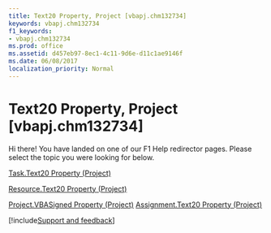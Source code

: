 ```yaml
---
title: Text20 Property, Project [vbapj.chm132734]
keywords: vbapj.chm132734
f1_keywords:
- vbapj.chm132734
ms.prod: office
ms.assetid: d457eb97-8ec1-4c11-9d6e-d11c1ae9146f
ms.date: 06/08/2017
localization_priority: Normal
---
```



# Text20 Property, Project [vbapj.chm132734]

Hi there! You have landed on one of our F1 Help redirector pages. Please select the topic you were looking for below.

[Task.Text20 Property (Project)](https://msdn.microsoft.com/library/d8d135de-4722-40d1-61ef-26bb5ac76738%28Office.15%29.aspx)

[Resource.Text20 Property (Project)](https://msdn.microsoft.com/library/a89aa61e-1fa0-ee35-213f-37d62d7f2187%28Office.15%29.aspx)

[Project.VBASigned Property (Project)](https://msdn.microsoft.com/library/469f9f58-4386-7a0b-5937-5f758411bd38%28Office.15%29.aspx)
[Assignment.Text20 Property (Project)](https://msdn.microsoft.com/library/12bf936c-c4cb-9224-fcc8-ab8b952f6364%28Office.15%29.aspx)

[!include[Support and feedback](~/includes/feedback-boilerplate.md)]
